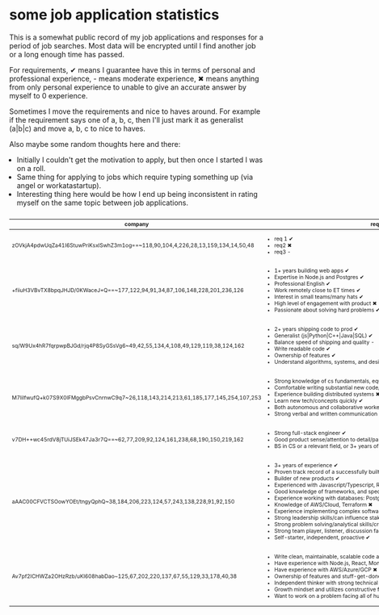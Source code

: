 # some job application statistics

This is a somewhat public record of my job applications and responses for a period
of job searches. Most data will be encrypted until I find another job or a long enough
time has passed.

For requirements, ✔ means I guarantee have this in terms of personal and professional
experience, - means moderate experience, ✖ means anything from only personal experience
to unable to give an accurate answer by myself to 0 experience.

Sometimes I move the requirements and nice to haves around. For example if the requirement
says one of a, b, c, then I'll just mark it as generalist (a|b|c) and move a, b,
c to nice to haves.

Also maybe some random thoughts here and there:

- Initially I couldn't get the motivation to apply, but then once I started I was
  on a roll.
- Same thing for applying to jobs which require typing something up (via angel or
  workatastartup).
- Interesting thing here would be how I end up being inconsistent in rating myself
  on the same topic between job applications.

<!-- markdownlint-disable line-length-->
<div style="overflow:auto;width:80vw;">
  <table style="font-size:0.75em;white-space:nowrap;">
    <thead>
      <tr>
        <th>company</th>
        <th>requirements</th>
        <th>nice to haves</th>
        <th>application date</th>
        <th>rejection date</th>
        <th>1st reply date</th>
        <th>phone screen date</th>
        <th>1st interview date</th>
        <th>offer date</th>
      </tr>
    </thead>
    <tbody>
      <tr>
        <td>zOVkjA4pdwUqZa41I6StuwPriKsxlSwhZ3m1og==~118,90,104,4,226,28,13,159,134,14,50,48</td>
        <td>
          <ul>
            <li>req 1 ✔ </li>
            <li>req2 ✖ </li>
            <li>req3 -</li>
          </ul>
        </td>
        <td></td>
        <td>empty to the left</td>
        <td>this is just</td>
        <td>a test row</td>
        <td></td>
        <td></td>
        <td></td>
      </tr>
      <tr>
        <td>+fiiuH3VBvTX8bpqJHJD/0KWaceJ+Q==~177,122,94,91,34,87,106,148,228,201,236,126</td>
        <td>
          <ul>
            <li>1+ years building web apps ✔ </li>
            <li>Expertise in Node.js and Postgres ✔ </li>
            <li>Professional English ✔ </li>
            <li>Work remotely close to ET times ✔ </li>
            <li>Interest in small teams/many hats ✔ </li>
            <li>High level of engagement with product ✖ </li>
            <li>Passionate about solving hard problems ✔ </li>
          </ul>
        </td>
        <td>
          <ul>
            <li>Typescript ✔ </li>
            <li>React ✔ </li>
            <li>Mongo - </li>
            <li>Terraform ✖ </li>
            <li>AWS ✖ </li>
          </ul>
        </td>
        <td>HG7FrIgP+bfp3ZncbPQaMLJD0sNbMVSkvUKErZc=~183,247,143,182,17,215,251,27,225,176,248,162</td>
        <td>7GDFWyOTcD1d5muv39T6G7zru986wrDiVIjIvbU7~8,205,183,158,193,226,76,66,55,209,177,120</td>
        <td></td>
        <td></td>
        <td></td>
        <td></td>
      </tr>
      <tr>
        <td>sq/W9Ux4hR7fqrpwpBJGd/rjq4P8SyGSsVg6~49,42,55,134,4,108,49,129,119,38,124,162</td>
        <td>
          <ul>
            <li>2+ years shipping code to prod ✔ </li>
            <li>Generalist (js|Python|C++|Java|SQL) ✔ </li>
            <li>Balance speed of shipping and quality - </li>
            <li>Write readable code ✔ </li>
            <li>Ownership of features ✔ </li>
            <li>Understand algorithms, systems, and design ✔ </li>
          </ul>
        </td>
        <td>
          <ul>
            <li>Javascript ✔ </li>
            <li>Python ✔ </li>
            <li>C++ ✖ </li>
            <li>Java - </li>
            <li>SQL - </li>
          </ul>
        </td>
        <td>JAkME9KoAqmwje5OpWhFUOsnw/GZtTwtQj2xlzM=~241,99,146,133,234,34,48,129,100,26,189,43</td>
        <td></td>
        <td></td>
        <td></td>
        <td></td>
        <td></td>
      </tr>
      <tr>
        <td>M7lilfwufQ+k07S9X0lFMggbPsvCnrnwC9q7~26,118,143,214,213,61,185,177,145,254,107,253</td>
        <td>
          <ul>
            <li>Strong knowledge of cs fundamentals, equivalent to B.S., M.S., or Ph.D in CS ✔ </li>
            <li>Comfortable writing substantial new code/modifying existing code ✔ </li>
            <li>Experience building distributed systems ✖ </li>
            <li>Learn new tech/concepts quickly ✔ </li>
            <li>Both autonomous and collaborative worker ✔ </li>
            <li>Strong verbal and written communication skills ✔ </li>
          </ul>
        </td>
        <td>
          <ul>
            <li>Experience building high performance systems ✖ </li>
            <li>Experience with Rust ✖ </li>
            <li>Experience implementing data infrastructure ✖ </li>
            <li>Compiler experience ✖ </li>
            <li>SQL - </li>
          </ul>
        </td>
        <td>+f4Ul7Gk2ItzOt4lf/AVl2BPQhxgHcmg8SupBpmb9N+Y~105,127,41,71,108,69,81,28,18,112,156,107</td>
        <td></td>
        <td></td>
        <td></td>
        <td></td>
        <td></td>
      </tr>
      <tr>
        <td>v7DH++wc45rdV8jTUiJSEk47Ja3r7Q==~62,77,209,92,124,161,238,68,190,150,219,162</td>
        <td>
          <ul>
            <li>Strong full-stack engineer ✔ </li>
            <li>Good product sense/attention to detail/passion for the impact of software ✔ </li>
            <li>BS in CS or a relevant field, or 3+ years of professional experience in software development ✔ </li>
          </ul>
        </td>
        <td></td>
        <td>OjSjIFCuTMigoj4bvsEQcZALswKh/IVZUK4DpiCrIMrJ~115,77,79,112,129,130,81,134,72,27,115,113</td>
        <td></td>
        <td></td>
        <td></td>
        <td></td>
        <td></td>
      </tr>
      <tr>
        <td>aAAC00CFVCTSOowYOEt/tngyQphQ~38,184,206,223,124,57,243,138,228,91,92,150</td>
        <td>
          <ul>
            <li>3+ years of experience ✔ </li>
            <li>Proven track record of a successfully built SaaS productse ✔ </li>
            <li>Builder of new products ✔ </li>
            <li>Experienced with Javascript/Typescript, React, Node.js, Express ✔ </li>
            <li>Good knowledge of frameworks, and specialized systems - </li>
            <li>Experience working with databases: Postgres, MongoDB or similar ✔ </li>
            <li>Knowledge of AWS/Cloud, Terraform ✖ </li>
            <li>Experience implementing complex software systems - </li>
            <li>Strong leadership skills/can influence stakeholders at all levels of org - </li>
            <li>Strong problem solving/analytical skills/creative thinker ✔ </li>
            <li>Strong team player, listener, discussion facilitator, opinion assimilator ✔ </li>
            <li>Self-starter, independent, proactive ✔ </li>
          </ul>
        </td>
        <td></td>
        <td>TPnL12+pKXr7cCTh/K3kZctjwjN5cKbC/S4NJK9UVhQX~176,183,40,87,232,200,217,244,245,86,221,68</td>
        <td></td>
        <td></td>
        <td></td>
        <td></td>
        <td></td>
      </tr>
      <tr>
        <td>Av7pf2lCHWZa2OHzRzb/uKl608habDao~125,67,202,220,137,67,55,129,33,178,40,38</td>
        <td>
          <ul>
            <li>Write clean, maintainable, scalable code and test and iterate quickly ✔ </li>
            <li>Have experience with Node.js, React, MongoDB and Python ✔ </li>
            <li>Have experience with AWS/Azure/GCP ✖ </li>
            <li>Ownership of features and stuff-get-doner ✔ </li>
            <li>Independent thinker with strong technical arguments ✔ </li>
            <li>Growth mindset and utilizes constructive feedback ✔ </li>
            <li>Want to work on a problem facing all of humanity (yes I modified this, but only a bit) ✔ </li>
          </ul>
        </td>
        <td>
          <ul>
            <li>Worked at a startup before ✖ </li>
            <li>Mobile development ✖ </li>
            <li>Embedded systems experience ✖ </li>
          </ul>
        </td>
        <td>je6uZPS7Fbn2Xis8z0F4VKKWOr08BP3hee8r+9UboMyC~64,124,100,59,140,216,28,90,152,111,3,244</td>
        <td></td>
        <td></td>
        <td></td>
        <td></td>
        <td></td>
      </tr>
    </tbody>
  </table>
</div>

<style>
ul {
    padding-left: 15px;
}
</style>
<script>
// placeholder key to be updated
const exportedKey = {
    "alg": "A256GCM",
    "ext": true,
    "k": "rTESqH1AqI-lBJ5SdQcCRVxIMV-LiLYnA61ipt6Bq2E",
    "key_ops": [
      "encrypt",
      "decrypt"
    ],
    "kty": "oct"
};

async function decrypt(val, key) {
  // ~ isnt used in b64
  const [b64encoded, iv] = val.split("~");
  const encrypted = atob(b64encoded);
  const bytes = Uint8Array.from(
    encrypted.split("").map((c) => c.charCodeAt(0))
  );
  const result = await window.crypto.subtle.decrypt(
    { name: "AES-GCM", iv: Uint8Array.from(iv.split(",")) },
    key,
    bytes.buffer
  );
  return new TextDecoder().decode(result);
}

document.addEventListener("DOMContentLoaded", async () => {
  // try {
    const key = await window.crypto.subtle.importKey(
      "jwk",
      exportedKey,
      { name: "AES-GCM" },
      true,
      ["encrypt", "decrypt"]
    );
    const table = document.querySelector("table");
    const [
      {
        children: [header],
      },
      {
        children: [...rows],
      },
    ] = [...table.children];
    const columnNames = [...header.children].map((child) => child.innerHTML);
    const requirementsIdx = columnNames.indexOf("requirements");
    const nthIdx = columnNames.indexOf("nice to haves");

    rows.forEach((row) => {
      [...row.children].forEach(async (rowCell, i) => {
        if (i === requirementsIdx || i === nthIdx) return;
        try {
          rowCell.innerHTML = await decrypt(rowCell.innerHTML, key);
        } catch {
          // failed to decrypt
          rowCell.style.color = "red";
          rowCell.innerHTML = "empty,<br /> encrypted,<br /> or undecryptable";
        }
      });
    });
  // } catch {
  //   // probably no key...
  // }
});
</script>
<!-- markdownlint-enable line-length-->
